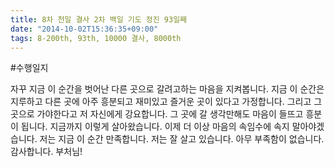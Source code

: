 ```yaml
---
title: 8차 천일 결사 2차 백일 기도 정진 93일째
date: "2014-10-02T15:36:35+09:00"
tags: 8-200th, 93th, 10000 결사, 8000th
---
```


#수행일지

자꾸 지금 이 순간을 벗어난 다른 곳으로 갈려고하는 마음을 지켜봅니다. 지금 이 순간은 지루하고 다른 곳에 아주 흥분되고 재미있고 즐거운 곳이 있다고 가정합니다. 그리고 그곳으로 가야한다고 저 자신에게 강요합니다. 그 곳에 갈 생각만해도 마음이 들뜨고 흥분이 됩니다. 지금까지 이렇게 살아왔습니다. 이제 더 이상 마음의 속임수에 속지 말아야겠습니다. 저는 지금 이 순간 만족합니다. 저는 잘 살고 있습니다. 아무 부족함이 없습니다. 감사합니다. 부처님!
